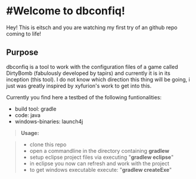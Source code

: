#Welcome to dbconfiq!
===================


Hey! This is eitsch and you are watching my first try of an github repo coming to life!

Purpose
-------------

dbconfiq is a tool to work with the configuration files of a game called DirtyBomb (fabulously developed by tapirs) and currently it is in its inception (this tool). I do not know which direction this thing will be going, i just was greatly inspired by xyfurion's work to get into this.

Currently you find here a testbed of the following funtionalities:

- build tool: gradle
- code: java
- windows-binaries: launch4j

> **Usage:**

> - clone this repo 
> - open a commandline in the directory containing **gradlew**
> - setup eclipse project files via executing "**gradlew eclipse**"
> - in eclipse you now can refresh and work with the project
> - to get windows executable execute: "**gradlew createExe**"
